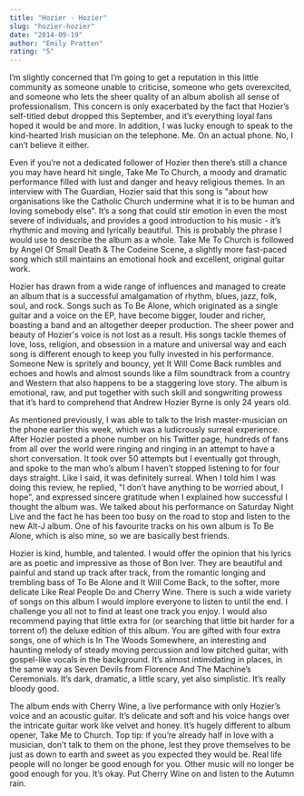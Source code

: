 ```yaml
---
title: "Hozier - Hozier"
slug: "hozier-hozier"
date: "2014-09-19"
author: "Emily Pratten"
rating: "5"
---
```


I’m slightly concerned that I’m going to get a reputation in this little community as someone unable to criticise, someone who gets overexcited, and someone who lets the sheer quality of an album abolish all sense of professionalism. This concern is only exacerbated by the fact that Hozier’s self-titled debut dropped this September, and it’s everything loyal fans hoped it would be and more. In addition, I was lucky enough to speak to the kind-hearted Irish musician on the telephone. Me. On an actual phone. No, I can’t believe it either.

Even if you’re not a dedicated follower of Hozier then there’s still a chance you may have heard hit single, Take Me To Church, a moody and dramatic performance filled with lust and danger and heavy religious themes. In an interview with The Guardian, Hozier said that this song is "about how organisations like the Catholic Church undermine what it is to be human and loving somebody else". It’s a song that could stir emotion in even the most severe of individuals, and provides a good introduction to his music - it’s rhythmic and moving and lyrically beautiful. This is probably the phrase I would use to describe the album as a whole. Take Me To Church is followed by Angel Of Small Death & The Codeine Scene, a slightly more fast-paced song which still maintains an emotional hook and excellent, original guitar work.

Hozier has drawn from a wide range of influences and managed to create an album that is a successful amalgamation of rhythm, blues, jazz, folk, soul, and rock. Songs such as To Be Alone, which originated as a single guitar and a voice on the EP, have become bigger, louder and richer, boasting a band and an altogether deeper production. The sheer power and beauty of Hozier's voice is not lost as a result. His songs tackle themes of love, loss, religion, and obsession in a mature and universal way and each song is different enough to keep you fully invested in his performance. Someone New is spritely and bouncy, yet It Will Come Back rumbles and echoes and howls and almost sounds like a film soundtrack from a country and Western that also happens to be a staggering love story. The album is emotional, raw, and put together with such skill and songwriting prowess that it’s hard to comprehend that Andrew Hozier Byrne is only 24 years old.

As mentioned previously, I was able to talk to the Irish master-musician on the phone earlier this week, which was a ludicrously surreal experience. After Hozier posted a phone number on his Twitter page, hundreds of fans from all over the world were ringing and ringing in an attempt to have a short conversation. It took over 50 attempts but I eventually got through, and spoke to the man who’s album I haven’t stopped listening to for four days straight. Like I said, it was definitely surreal. When I told him I was doing this review, he replied, "I don’t have anything to be worried about, I hope", and expressed sincere gratitude when I explained how successful I thought the album was. We talked about his performance on Saturday Night Live and the fact he has been too busy on the road to stop and listen to the new Alt-J album. One of his favourite tracks on his own album is To Be Alone, which is also mine, so we are basically best friends.

Hozier is kind, humble, and talented. I would offer the opinion that his lyrics are as poetic and impressive as those of Bon Iver. They are beautiful and painful and stand up track after track, from the romantic longing and trembling bass of To Be Alone and It Will Come Back, to the softer, more delicate Like Real People Do and Cherry Wine. There is such a wide variety of songs on this album I would implore everyone to listen to until the end. I challenge you all not to find at least one track you enjoy. I would also recommend paying that little extra for (or searching that little bit harder for a torrent of) the deluxe edition of this album. You are gifted with four extra songs, one of which is In The Woods Somewhere, an interesting and haunting melody of steady moving percussion and low pitched guitar, with gospel-like vocals in the background. It’s almost intimidating in places, in the same way as Seven Devils from Florence And The Machine’s Ceremonials. It’s dark, dramatic, a little scary, yet also simplistic. It’s really bloody good.

The album ends with Cherry Wine, a live performance with only Hozier’s voice and an acoustic guitar. It’s delicate and soft and his voice hangs over the intricate guitar work like velvet and honey. It’s hugely different to album opener, Take Me to Church. Top tip: if you’re already half in love with a musician, don’t talk to them on the phone, lest they prove themselves to be just as down to earth and sweet as you expected they would be. Real life people will no longer be good enough for you. Other music will no longer be good enough for you. It’s okay. Put Cherry Wine on and listen to the Autumn rain.
